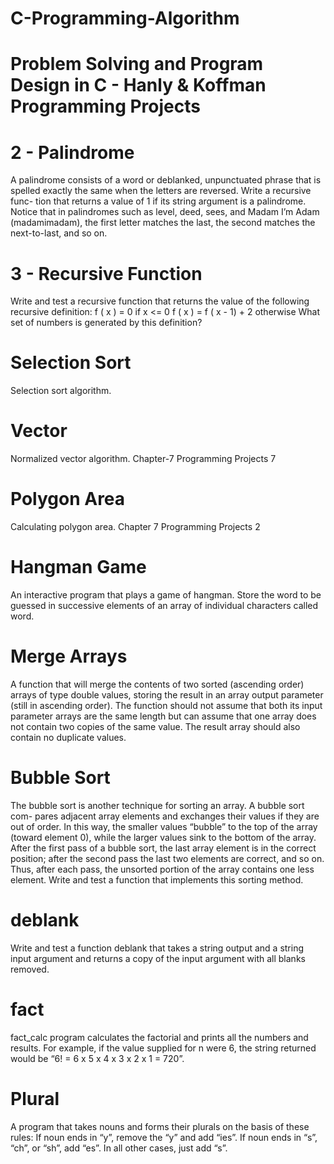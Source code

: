 # C-Programming-Algorithm
# Problem Solving and Program Design in C - Hanly & Koffman Programming Projects


# 2 - Palindrome 
A palindrome consists of a word or deblanked, unpunctuated phrase that is
spelled exactly the same when the letters are reversed. Write a recursive func-
tion that returns a value of 1 if its string argument is a palindrome. Notice that in
palindromes such as level, deed, sees, and Madam I’m Adam (madamimadam),
the first letter matches the last, the second matches the next-to-last, and so on.

# 3 - Recursive Function

Write and test a recursive function that returns the value of the following
recursive definition:
f ( x ) = 0                     if x <= 0
f ( x ) = f ( x - 1) + 2        otherwise
What set of numbers is generated by this definition?

# Selection Sort
Selection sort algorithm.

# Vector
Normalized vector algorithm. Chapter-7 Programming Projects 7

# Polygon Area
Calculating polygon area.
Chapter 7 Programming Projects 2

# Hangman Game
An interactive program that plays a game of hangman. Store the word to
be guessed in successive elements of an array of individual characters called
word. 

# Merge Arrays
A function that will merge the contents of two sorted (ascending order)
arrays of type double values, storing the result in an array output parameter
(still in ascending order). The function should not assume that both its input
parameter arrays are the same length but can assume that one array does not
contain two copies of the same value. The result array should also contain no
duplicate values.

# Bubble Sort
The bubble sort is another technique for sorting an array. A bubble sort com-
pares adjacent array elements and exchanges their values if they are out of
order. In this way, the smaller values “bubble” to the top of the array (toward
element 0), while the larger values sink to the bottom of the array. After the
first pass of a bubble sort, the last array element is in the correct position; after
the second pass the last two elements are correct, and so on. Thus, after each
pass, the unsorted portion of the array contains one less element. Write and
test a function that implements this sorting method.

# deblank
Write and test a function deblank that takes a string output and a string
input argument and returns a copy of the input argument with all blanks
removed.

# fact
fact_calc program calculates the factorial and prints all the numbers and results.
For
example, if the value supplied for n were 6, the string returned would be
“6! = 6 x 5 x 4 x 3 x 2 x 1 = 720”. 

# Plural
A program that takes nouns and forms their plurals on the basis of
these rules:
If noun ends in “y”, remove the “y” and add “ies”.
If noun ends in “s”, “ch”, or “sh”, add “es”.
In all other cases, just add “s”.

